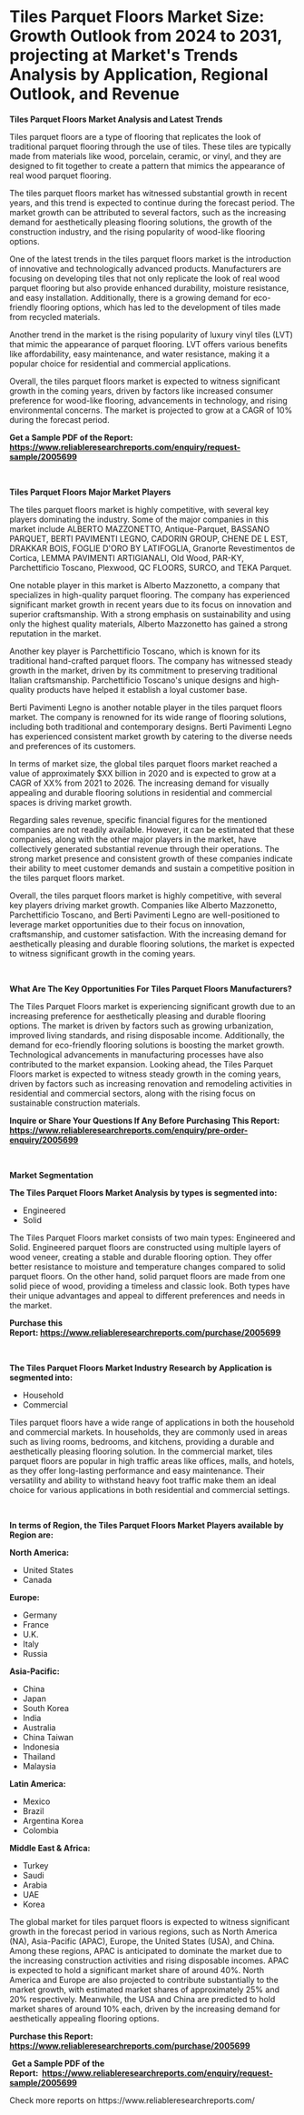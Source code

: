 <p><h1>Tiles Parquet Floors Market Size: Growth Outlook from 2024 to 2031, projecting at Market's Trends Analysis by Application, Regional Outlook, and Revenue</h1></p><p><strong>Tiles Parquet Floors Market Analysis and Latest Trends</strong></p>
<p><p>Tiles parquet floors are a type of flooring that replicates the look of traditional parquet flooring through the use of tiles. These tiles are typically made from materials like wood, porcelain, ceramic, or vinyl, and they are designed to fit together to create a pattern that mimics the appearance of real wood parquet flooring.</p><p>The tiles parquet floors market has witnessed substantial growth in recent years, and this trend is expected to continue during the forecast period. The market growth can be attributed to several factors, such as the increasing demand for aesthetically pleasing flooring solutions, the growth of the construction industry, and the rising popularity of wood-like flooring options.</p><p>One of the latest trends in the tiles parquet floors market is the introduction of innovative and technologically advanced products. Manufacturers are focusing on developing tiles that not only replicate the look of real wood parquet flooring but also provide enhanced durability, moisture resistance, and easy installation. Additionally, there is a growing demand for eco-friendly flooring options, which has led to the development of tiles made from recycled materials.</p><p>Another trend in the market is the rising popularity of luxury vinyl tiles (LVT) that mimic the appearance of parquet flooring. LVT offers various benefits like affordability, easy maintenance, and water resistance, making it a popular choice for residential and commercial applications.</p><p>Overall, the tiles parquet floors market is expected to witness significant growth in the coming years, driven by factors like increased consumer preference for wood-like flooring, advancements in technology, and rising environmental concerns. The market is projected to grow at a CAGR of 10% during the forecast period.</p></p>
<p><strong>Get a Sample PDF of the Report:&nbsp; <a href="https://www.reliableresearchreports.com/enquiry/request-sample/2005699">https://www.reliableresearchreports.com/enquiry/request-sample/2005699</a></strong></p>
<p>&nbsp;</p>
<p><strong>Tiles Parquet Floors Major Market Players</strong></p>
<p><p>The tiles parquet floors market is highly competitive, with several key players dominating the industry. Some of the major companies in this market include ALBERTO MAZZONETTO, Antique-Parquet, BASSANO PARQUET, BERTI PAVIMENTI LEGNO, CADORIN GROUP, CHENE DE L EST, DRAKKAR BOIS, FOGLIE D'ORO BY LATIFOGLIA, Granorte Revestimentos de Cortica, LEMMA PAVIMENTI ARTIGIANALI, Old Wood, PAR-KY, Parchettificio Toscano, Plexwood, QC FLOORS, SURCO, and TEKA Parquet.</p><p>One notable player in this market is Alberto Mazzonetto, a company that specializes in high-quality parquet flooring. The company has experienced significant market growth in recent years due to its focus on innovation and superior craftsmanship. With a strong emphasis on sustainability and using only the highest quality materials, Alberto Mazzonetto has gained a strong reputation in the market.</p><p>Another key player is Parchettificio Toscano, which is known for its traditional hand-crafted parquet floors. The company has witnessed steady growth in the market, driven by its commitment to preserving traditional Italian craftsmanship. Parchettificio Toscano's unique designs and high-quality products have helped it establish a loyal customer base.</p><p>Berti Pavimenti Legno is another notable player in the tiles parquet floors market. The company is renowned for its wide range of flooring solutions, including both traditional and contemporary designs. Berti Pavimenti Legno has experienced consistent market growth by catering to the diverse needs and preferences of its customers.</p><p>In terms of market size, the global tiles parquet floors market reached a value of approximately $XX billion in 2020 and is expected to grow at a CAGR of XX% from 2021 to 2026. The increasing demand for visually appealing and durable flooring solutions in residential and commercial spaces is driving market growth.</p><p>Regarding sales revenue, specific financial figures for the mentioned companies are not readily available. However, it can be estimated that these companies, along with the other major players in the market, have collectively generated substantial revenue through their operations. The strong market presence and consistent growth of these companies indicate their ability to meet customer demands and sustain a competitive position in the tiles parquet floors market.</p><p>Overall, the tiles parquet floors market is highly competitive, with several key players driving market growth. Companies like Alberto Mazzonetto, Parchettificio Toscano, and Berti Pavimenti Legno are well-positioned to leverage market opportunities due to their focus on innovation, craftsmanship, and customer satisfaction. With the increasing demand for aesthetically pleasing and durable flooring solutions, the market is expected to witness significant growth in the coming years.</p></p>
<p>&nbsp;</p>
<p><strong>What Are The Key Opportunities For Tiles Parquet Floors Manufacturers?</strong></p>
<p><p>The Tiles Parquet Floors market is experiencing significant growth due to an increasing preference for aesthetically pleasing and durable flooring options. The market is driven by factors such as growing urbanization, improved living standards, and rising disposable income. Additionally, the demand for eco-friendly flooring solutions is boosting the market growth. Technological advancements in manufacturing processes have also contributed to the market expansion. Looking ahead, the Tiles Parquet Floors market is expected to witness steady growth in the coming years, driven by factors such as increasing renovation and remodeling activities in residential and commercial sectors, along with the rising focus on sustainable construction materials.</p></p>
<p><strong>Inquire or Share Your Questions If Any Before Purchasing This Report: <a href="https://www.reliableresearchreports.com/enquiry/pre-order-enquiry/2005699">https://www.reliableresearchreports.com/enquiry/pre-order-enquiry/2005699</a></strong></p>
<p>&nbsp;</p>
<p><strong>Market Segmentation</strong></p>
<p><strong>The Tiles Parquet Floors Market Analysis by types is segmented into:</strong></p>
<p><ul><li>Engineered</li><li>Solid</li></ul></p>
<p><p>The Tiles Parquet Floors market consists of two main types: Engineered and Solid. Engineered parquet floors are constructed using multiple layers of wood veneer, creating a stable and durable flooring option. They offer better resistance to moisture and temperature changes compared to solid parquet floors. On the other hand, solid parquet floors are made from one solid piece of wood, providing a timeless and classic look. Both types have their unique advantages and appeal to different preferences and needs in the market.</p></p>
<p><strong>Purchase this Report:&nbsp;<a href="https://www.reliableresearchreports.com/purchase/2005699">https://www.reliableresearchreports.com/purchase/2005699</a></strong></p>
<p>&nbsp;</p>
<p><strong>The Tiles Parquet Floors Market Industry Research by Application is segmented into:</strong></p>
<p><ul><li>Household</li><li>Commercial</li></ul></p>
<p><p>Tiles parquet floors have a wide range of applications in both the household and commercial markets. In households, they are commonly used in areas such as living rooms, bedrooms, and kitchens, providing a durable and aesthetically pleasing flooring solution. In the commercial market, tiles parquet floors are popular in high traffic areas like offices, malls, and hotels, as they offer long-lasting performance and easy maintenance. Their versatility and ability to withstand heavy foot traffic make them an ideal choice for various applications in both residential and commercial settings.</p></p>
<p>&nbsp;</p>
<p><strong>In terms of Region, the Tiles Parquet Floors Market Players available by Region are:</strong></p>
<p>
    <p> <strong> North America: </strong>
        <ul>
            <li>United States</li>
            <li>Canada</li>
        </ul>
        </p> 
    <p> <strong> Europe: </strong>
        <ul>
            <li>Germany</li>
            <li>France</li>
            <li>U.K.</li>
            <li>Italy</li>
            <li>Russia</li>
        </ul>
        </p> 
    <p> <strong> Asia-Pacific: </strong>
        <ul>
            <li>China</li>
            <li>Japan</li>
            <li>South Korea</li>
            <li>India</li>
            <li>Australia</li>
            <li>China Taiwan</li>
            <li>Indonesia</li>
            <li>Thailand</li>
            <li>Malaysia</li>
        </ul>
        </p> 
    <p> <strong> Latin America: </strong>
        <ul>
            <li>Mexico</li>
            <li>Brazil</li>
            <li>Argentina Korea</li>
            <li>Colombia</li>
        </ul>
        </p> 
    <p> <strong> Middle East & Africa: </strong>
        <ul>
            <li>Turkey</li>
            <li>Saudi</li>
            <li>Arabia</li>
            <li>UAE</li>
            <li>Korea</li>
        </ul>
    </p>
    </p>
<p><p>The global market for tiles parquet floors is expected to witness significant growth in the forecast period in various regions, such as North America (NA), Asia-Pacific (APAC), Europe, the United States (USA), and China. Among these regions, APAC is anticipated to dominate the market due to the increasing construction activities and rising disposable incomes. APAC is expected to hold a significant market share of around 40%. North America and Europe are also projected to contribute substantially to the market growth, with estimated market shares of approximately 25% and 20% respectively. Meanwhile, the USA and China are predicted to hold market shares of around 10% each, driven by the increasing demand for aesthetically appealing flooring options.</p></p>
<p><strong>Purchase this Report: <a href="https://www.reliableresearchreports.com/purchase/2005699">https://www.reliableresearchreports.com/purchase/2005699</a></strong></p>
<p>&nbsp;<strong>Get a Sample PDF of the Report:&nbsp;&nbsp;<a href="https://www.reliableresearchreports.com/enquiry/request-sample/2005699">https://www.reliableresearchreports.com/enquiry/request-sample/2005699</a></strong></p>
<p><strong></strong></p>
<p>Check more reports on https://www.reliableresearchreports.com/</p>